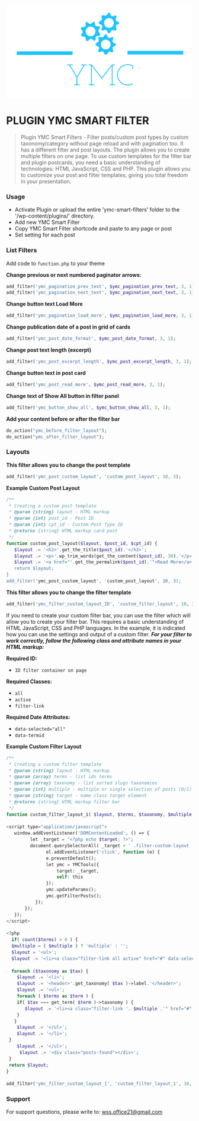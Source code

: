 ![This is an image](/inc/front/assets/images/YMC-logos.png)

#  PLUGIN YMC SMART FILTER
> Plugin YMC Smart Filters - Filter posts/custom post types by custom taxonomy/category without page reload and with pagination too. It has a different filter and post layouts. The plugin allows you to create multiple filters on one page. To use custom templates for the filter bar and plugin postcards, you need a basic understanding of technologies: HTML JavaScript, CSS and PHP. This plugin allows you to customize your post and filter templates, giving you total freedom in your presentation.

### Usage
- Activate Plugin or upload the entire 'ymc-smart-filters' folder to the '/wp-content/plugins/' directory.
- Add new YMC Smart Filter
- Copy YMC Smart Filter shortcode and paste to any page or post
- Set setting for each post 

### List Filters
Add code to `function.php` to your theme

**Change previous or next numbered paginator arrows:**
```php
add_filter('ymc_pagination_prev_text', $ymc_pagination_prev_text, 3, 1);
add_filter('ymc_pagination_next_text', $ymc_pagination_next_text, 3, 1);
```
**Change button text Load More**
```php
add_filter('ymc_pagination_load_more', $ymc_pagination_load_more, 3, 1);
```
**Change publication date of a post in grid of cards**
```php
add_filter('ymc_post_date_format', $ymc_post_date_format, 3, 1);
```
**Change post text length (excerpt)**
```php
add_filter('ymc_post_excerpt_length', $ymc_post_excerpt_length, 3, 1);
```
**Change button text in post card**
```php
add_filter('ymc_post_read_more', $ymc_post_read_more, 3, 1);
```
**Change text of Show All button in filter panel**
```php
add_filter('ymc_button_show_all', $ymc_button_show_all, 3, 1);
```
**Add your content before or after the filter bar**
```php
do_action("ymc_before_filter_layout");
do_action("ymc_after_filter_layout");
```

### Layouts
**This filter allows you to change the post template**
```php
add_filter('ymc_post_custom_layout', 'custom_post_layout', 10, 3);
```
**Example Custom Post Layout**
```php
/**
 * Creating a custom post template
 * @param {string} layout - HTML markup
 * @param {int} post_id - Post ID
 * @param {int} cpt_id - Custom Post Type ID
 * @returns {string} HTML markup card post
 */
function custom_post_layout($layout, $post_id, $cpt_id) {  
   $layout .= '<h2>'.get_the_title($post_id).'</h2>';
   $layout .= '<p>'.wp_trim_words(get_the_content($post_id), 30).'</p>';
   $layout .= '<a href="'.get_the_permalink($post_id).'">Read More</a>;   
   return $layout;
}
add_filter('ymc_post_custom_layout', 'custom_post_layout', 10, 3);
```  

**This filter allows you to change the filter template**
```php
add_filter('ymc_filter_custom_layout_ID', 'custom_filter_layout', 10, 3);
```
If you need to create your custom filter bar, you can use the filter which will allow you to create your filter bar. This requires a basic understanding of HTML JavaScript, CSS and PHP languages. In the example, it is indicated how you can use the settings and output of a custom filter. ***For your filter to work correctly, follow the following class and attribute names in your HTML markup:***

**Required ID:**
- `ID filter container on page`

**Required Classes:**
- `all`
- `active`
- `filter-link`

**Required Date Attributes:**
- `data-selected="all"`
- `data-termid`

**Example Custom Filter Layout**
```php
/**
 * Creating a custom filter template
 * @param {string} layout - HTML markup
 * @param {array} terms - list ids terms
 * @param {array} taxonomy - list sorted slugs taxonomies
 * @param {int} multiple - multiple or single selection of posts (0/1)
 * @param {string} target - name class target element
 * @returns {string} HTML markup filter bar
 */
function custom_filter_layout_1( $layout, $terms, $taxonomy, $multiple, $target ) { ?>

<script type="application/javascript">   
   window.addEventListener('DOMContentLoaded', () => {
         let _target = "<?php echo $target; ?>";
         document.querySelectorAll( _target + ' .filter-custom-layout .filter-link' ).forEach((el) => {
               el.addEventListener('click', function (e) {
               e.preventDefault();
               let ymc = YMCTools({
                   target: _target,
                   self: this
               });
               ymc.updateParams();
               ymc.getFilterPosts();
           });
       });
   });
</script>
   
<?php
  if( count($terms) > 0 ) {
  $multiple = ( $multiple ) ? 'multiple' : '';
  $layout = '<ul>';
  $layout .= '<li><a class="filter-link all active" href="#" data-selected="all" data-termid="'. esc_attr(implode(",", $terms)) .'">'.esc_html__('ALL','theme').'</a></li>';

  foreach ($taxonomy as $tax) {
    $layout .= '<li>';
    $layout .= '<header>'.get_taxonomy( $tax )->label.'</header>';
    $layout .= '<ul>';
    foreach ( $terms as $term ) {
	if( $tax === get_term( $term )->taxonomy ) {
	   $layout .= '<li><a class="filter-link '. $multiple .'" href="#" data-selected="'. esc_attr(get_term($term)->slug).'" data-termid="'.esc_attr($term).'">'.esc_html(get_term($term)->name).'</a></li>';
	}
   }
    $layout .= '</ul>';
    $layout .= '</li>';
 }
    $layout .= '</ul>';
	 $layout .= '<div class="posts-found"></div>';
 }
 return $layout;
}

add_filter('ymc_filter_custom_layout_1', 'custom_filter_layout_1', 10, 5);
```

### Support
For support questions, please write to: wss.office21@gmail.com



